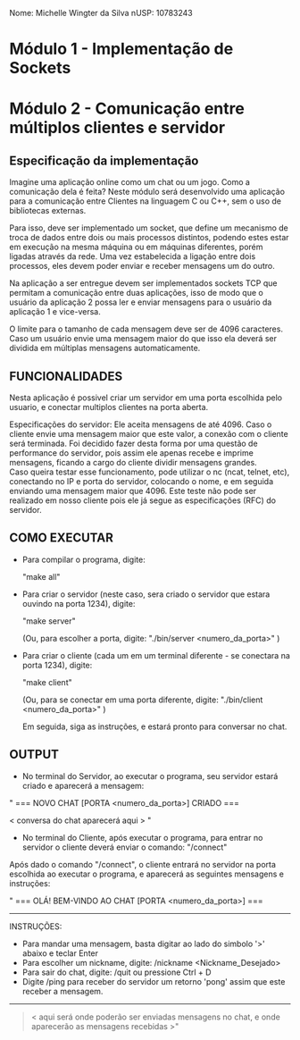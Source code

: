 Nome: Michelle Wingter da Silva
nUSP: 10783243

# Módulo 1 - Implementação de Sockets
# Módulo 2 - Comunicação entre múltiplos clientes e servidor


## Especificação da implementação

Imagine uma aplicação online como um chat ou um jogo. Como a comunicação dela é feita?
Neste módulo será desenvolvido uma aplicação para a comunicação entre Clientes na linguagem
C ou C++, sem o uso de bibliotecas externas.

Para isso, deve ser implementado um socket, que define um mecanismo de troca de dados
entre dois ou mais processos distintos, podendo estes estar em execução na mesma máquina ou
em máquinas diferentes, porém ligadas através da rede. Uma vez estabelecida a ligação entre dois
processos, eles devem poder enviar e receber mensagens um do outro.

Na aplicação a ser entregue devem ser implementados sockets TCP que permitam a comunicação
entre duas aplicações, isso de modo que o usuário da aplicação 2 possa ler e enviar mensagens para
o usuário da aplicação 1 e vice-versa.

O limite para o tamanho de cada mensagem deve ser de 4096 caracteres. Caso um usuário envie
uma mensagem maior do que isso ela deverá ser dividida em múltiplas mensagens automaticamente.


## FUNCIONALIDADES

Nesta aplicação é possivel criar um servidor em uma porta escolhida pelo usuario, e conectar 
multiplos clientes na porta aberta.

Especificações do servidor: Ele aceita mensagens de até 4096. Caso o cliente envie uma mensagem 
maior que este valor, a conexão com o cliente será terminada. Foi decidido fazer desta forma por 
uma questão de performance do servidor, pois assim ele apenas recebe e imprime mensagens, ficando 
a cargo do cliente dividir mensagens grandes.	
Caso queira testar esse funcionamento, pode utilizar o nc (ncat, telnet, etc), conectando no IP e 
porta do servidor, colocando o nome, e em seguida enviando uma mensagem maior que 4096. Este teste 
não pode ser realizado em nosso cliente pois ele já segue as especificações (RFC) do servidor.


## COMO EXECUTAR

* Para compilar o programa, digite:

	"make all"

* Para criar o servidor (neste caso, sera criado o servidor que estara ouvindo na porta 1234), digite:

	"make server"

	(Ou, para escolher a porta, digite: "./bin/server <numero_da_porta>" )

* Para criar o cliente (cada um em um terminal diferente - se conectara na porta 1234), digite:

	"make client"

	(Ou, para se conectar em uma porta diferente, digite: "./bin/client <numero_da_porta>" )


	Em seguida, siga as instruções, e estará pronto para conversar no chat.



## OUTPUT

* No terminal do Servidor, ao executar o programa, seu servidor estará criado e aparecerá a mensagem:

" === NOVO CHAT [PORTA <numero_da_porta>] CRIADO ===

< conversa do chat aparecerá aqui > "


* No terminal do Cliente, após executar o programa, para entrar no servidor o cliente deverá enviar o 
comando: "/connect"

Após dado o comando "/connect", o cliente entrará no servidor na porta escolhida ao executar o programa, 
e aparecerá as seguintes mensagens e instruções:

"
=== OLÁ! BEM-VINDO AO CHAT [PORTA <numero_da_porta>] ===
_______________________________________________________________________________________________
  INSTRUÇÕES:
 - Para mandar uma mensagem, basta digitar ao lado do simbolo '>' abaixo e teclar Enter
 - Para escolher um nickname, digite: /nickname <Nickname_Desejado>
 - Para sair do chat, digite: /quit ou pressione Ctrl + D
 - Digite /ping para receber do servidor um retorno 'pong' assim que este receber a mensagem.
_______________________________________________________________________________________________

> < aqui será onde poderão ser enviadas mensagens no chat, e onde aparecerão as mensagens recebidas >"

	
